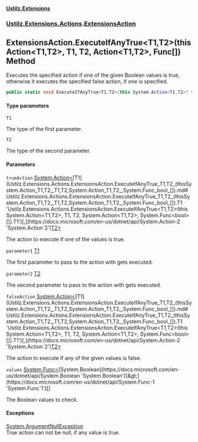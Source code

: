 #### [Ustilz.Extensions](index.md 'index')
### [Ustilz.Extensions.Actions](Ustilz.Extensions.Actions.md 'Ustilz.Extensions.Actions').[ExtensionsAction](Ustilz.Extensions.Actions.ExtensionsAction.md 'Ustilz.Extensions.Actions.ExtensionsAction')

## ExtensionsAction.ExecuteIfAnyTrue<T1,T2>(this Action<T1,T2>, T1, T2, Action<T1,T2>, Func<bool>[]) Method

Executes the specified action if one of the given Boolean values is true, otherwise it executes the specified false action, if one is specified.

```csharp
public static void ExecuteIfAnyTrue<T1,T2>(this System.Action<T1,T2>? trueAction, T1 parameter1, T2 parameter2, System.Action<T1,T2>? falseAction=null, params System.Func<bool>[] values);
```
#### Type parameters

<a name='Ustilz.Extensions.Actions.ExtensionsAction.ExecuteIfAnyTrue_T1,T2_(thisSystem.Action_T1,T2_,T1,T2,System.Action_T1,T2_,System.Func_bool_[]).T1'></a>

`T1`

The type of the first parameter.

<a name='Ustilz.Extensions.Actions.ExtensionsAction.ExecuteIfAnyTrue_T1,T2_(thisSystem.Action_T1,T2_,T1,T2,System.Action_T1,T2_,System.Func_bool_[]).T2'></a>

`T2`

The type of the second parameter.
#### Parameters

<a name='Ustilz.Extensions.Actions.ExtensionsAction.ExecuteIfAnyTrue_T1,T2_(thisSystem.Action_T1,T2_,T1,T2,System.Action_T1,T2_,System.Func_bool_[]).trueAction'></a>

`trueAction` [System.Action&lt;](https://docs.microsoft.com/en-us/dotnet/api/System.Action-2 'System.Action`2')[T1](Ustilz.Extensions.Actions.ExtensionsAction.ExecuteIfAnyTrue_T1,T2_(thisSystem.Action_T1,T2_,T1,T2,System.Action_T1,T2_,System.Func_bool_[]).md#Ustilz.Extensions.Actions.ExtensionsAction.ExecuteIfAnyTrue_T1,T2_(thisSystem.Action_T1,T2_,T1,T2,System.Action_T1,T2_,System.Func_bool_[]).T1 'Ustilz.Extensions.Actions.ExtensionsAction.ExecuteIfAnyTrue<T1,T2>(this System.Action<T1,T2>, T1, T2, System.Action<T1,T2>, System.Func<bool>[]).T1')[,](https://docs.microsoft.com/en-us/dotnet/api/System.Action-2 'System.Action`2')[T2](Ustilz.Extensions.Actions.ExtensionsAction.ExecuteIfAnyTrue_T1,T2_(thisSystem.Action_T1,T2_,T1,T2,System.Action_T1,T2_,System.Func_bool_[]).md#Ustilz.Extensions.Actions.ExtensionsAction.ExecuteIfAnyTrue_T1,T2_(thisSystem.Action_T1,T2_,T1,T2,System.Action_T1,T2_,System.Func_bool_[]).T2 'Ustilz.Extensions.Actions.ExtensionsAction.ExecuteIfAnyTrue<T1,T2>(this System.Action<T1,T2>, T1, T2, System.Action<T1,T2>, System.Func<bool>[]).T2')[&gt;](https://docs.microsoft.com/en-us/dotnet/api/System.Action-2 'System.Action`2')

The action to execute if one of the values is true.

<a name='Ustilz.Extensions.Actions.ExtensionsAction.ExecuteIfAnyTrue_T1,T2_(thisSystem.Action_T1,T2_,T1,T2,System.Action_T1,T2_,System.Func_bool_[]).parameter1'></a>

`parameter1` [T1](Ustilz.Extensions.Actions.ExtensionsAction.ExecuteIfAnyTrue_T1,T2_(thisSystem.Action_T1,T2_,T1,T2,System.Action_T1,T2_,System.Func_bool_[]).md#Ustilz.Extensions.Actions.ExtensionsAction.ExecuteIfAnyTrue_T1,T2_(thisSystem.Action_T1,T2_,T1,T2,System.Action_T1,T2_,System.Func_bool_[]).T1 'Ustilz.Extensions.Actions.ExtensionsAction.ExecuteIfAnyTrue<T1,T2>(this System.Action<T1,T2>, T1, T2, System.Action<T1,T2>, System.Func<bool>[]).T1')

The first parameter to pass to the action with gets executed.

<a name='Ustilz.Extensions.Actions.ExtensionsAction.ExecuteIfAnyTrue_T1,T2_(thisSystem.Action_T1,T2_,T1,T2,System.Action_T1,T2_,System.Func_bool_[]).parameter2'></a>

`parameter2` [T2](Ustilz.Extensions.Actions.ExtensionsAction.ExecuteIfAnyTrue_T1,T2_(thisSystem.Action_T1,T2_,T1,T2,System.Action_T1,T2_,System.Func_bool_[]).md#Ustilz.Extensions.Actions.ExtensionsAction.ExecuteIfAnyTrue_T1,T2_(thisSystem.Action_T1,T2_,T1,T2,System.Action_T1,T2_,System.Func_bool_[]).T2 'Ustilz.Extensions.Actions.ExtensionsAction.ExecuteIfAnyTrue<T1,T2>(this System.Action<T1,T2>, T1, T2, System.Action<T1,T2>, System.Func<bool>[]).T2')

The second parameter to pass to the action with gets executed.

<a name='Ustilz.Extensions.Actions.ExtensionsAction.ExecuteIfAnyTrue_T1,T2_(thisSystem.Action_T1,T2_,T1,T2,System.Action_T1,T2_,System.Func_bool_[]).falseAction'></a>

`falseAction` [System.Action&lt;](https://docs.microsoft.com/en-us/dotnet/api/System.Action-2 'System.Action`2')[T1](Ustilz.Extensions.Actions.ExtensionsAction.ExecuteIfAnyTrue_T1,T2_(thisSystem.Action_T1,T2_,T1,T2,System.Action_T1,T2_,System.Func_bool_[]).md#Ustilz.Extensions.Actions.ExtensionsAction.ExecuteIfAnyTrue_T1,T2_(thisSystem.Action_T1,T2_,T1,T2,System.Action_T1,T2_,System.Func_bool_[]).T1 'Ustilz.Extensions.Actions.ExtensionsAction.ExecuteIfAnyTrue<T1,T2>(this System.Action<T1,T2>, T1, T2, System.Action<T1,T2>, System.Func<bool>[]).T1')[,](https://docs.microsoft.com/en-us/dotnet/api/System.Action-2 'System.Action`2')[T2](Ustilz.Extensions.Actions.ExtensionsAction.ExecuteIfAnyTrue_T1,T2_(thisSystem.Action_T1,T2_,T1,T2,System.Action_T1,T2_,System.Func_bool_[]).md#Ustilz.Extensions.Actions.ExtensionsAction.ExecuteIfAnyTrue_T1,T2_(thisSystem.Action_T1,T2_,T1,T2,System.Action_T1,T2_,System.Func_bool_[]).T2 'Ustilz.Extensions.Actions.ExtensionsAction.ExecuteIfAnyTrue<T1,T2>(this System.Action<T1,T2>, T1, T2, System.Action<T1,T2>, System.Func<bool>[]).T2')[&gt;](https://docs.microsoft.com/en-us/dotnet/api/System.Action-2 'System.Action`2')

The action to execute if any of the given values is false.

<a name='Ustilz.Extensions.Actions.ExtensionsAction.ExecuteIfAnyTrue_T1,T2_(thisSystem.Action_T1,T2_,T1,T2,System.Action_T1,T2_,System.Func_bool_[]).values'></a>

`values` [System.Func&lt;](https://docs.microsoft.com/en-us/dotnet/api/System.Func-1 'System.Func`1')[System.Boolean](https://docs.microsoft.com/en-us/dotnet/api/System.Boolean 'System.Boolean')[&gt;](https://docs.microsoft.com/en-us/dotnet/api/System.Func-1 'System.Func`1')[[]](https://docs.microsoft.com/en-us/dotnet/api/System.Array 'System.Array')

The Boolean values to check.

#### Exceptions

[System.ArgumentNullException](https://docs.microsoft.com/en-us/dotnet/api/System.ArgumentNullException 'System.ArgumentNullException')  
True action can not be null, if any value is true.
